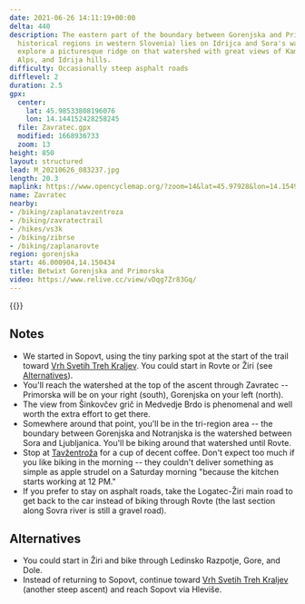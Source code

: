 ```yaml
---
date: 2021-06-26 14:11:19+00:00
delta: 440
description: The eastern part of the boundary between Gorenjska and Primorska (two
  historical regions in western Slovenia) lies on Idrijca and Sora's watershed. We'll
  explore a picturesque ridge on that watershed with great views of Kamnik Alps, Julian
  Alps, and Idrija hills.
difficulty: Occasionally steep asphalt roads
difflevel: 2
duration: 2.5
gpx:
  center:
    lat: 45.98533808196076
    lon: 14.144152428258245
  file: Zavratec.gpx
  modified: 1668936733
  zoom: 13
height: 850
layout: structured
lead: M_20210626_083237.jpg
length: 20.3
maplink: https://www.opencyclemap.org/?zoom=14&lat=45.97928&lon=14.15498&layers=B0000
name: Zavratec
nearby:
- /biking/zaplanatavzentroza
- /biking/zavratectrail
- /hikes/vs3k
- /biking/zibrse
- /biking/zaplanarovte
region: gorenjska
start: 46.000904,14.150434
title: Betwixt Gorenjska and Primorska
video: https://www.relive.cc/view/vDqg7Zr83Gq/
---
```

{{<hike-details description="yes">}}

## Notes

* We started in Sopovt, using the tiny parking spot at the start of the trail toward [Vrh Svetih Treh Kraljev](/en/hikes/vs3k/sopot/). You could start in Rovte or Žiri (see [Alternatives](#alternatives)).
* You'll reach the watershed at the top of the ascent through Zavratec -- Primorska will be on your right (south), Gorenjska on your left (north).
* The view from Šinkovčev grič in Medvedje Brdo is phenomenal and well worth the extra effort to get there.
* Somewhere around that point, you'll be in the tri-region area -- the boundary between Gorenjska and Notranjska is the watershed between Sora and Ljubljanica. You'll be biking around that watershed until Rovte.
* Stop at [Tavžentroža](../zaplanatavzentroza/) for a cup of decent coffee. Don't expect too much if you like biking in the morning -- they couldn't deliver something as simple as apple strudel on a Saturday morning "because the kitchen starts working at 12 PM."
* If you prefer to stay on asphalt roads, take the Logatec-Žiri main road to get back to the car instead of biking through Rovte (the last section along Sovra river is still a gravel road).

## Alternatives

* You could start in Žiri and bike through Ledinsko Razpotje, Gore, and Dole.
* Instead of returning to Sopovt, continue toward [Vrh Svetih Treh Kraljev](../../hiking/vs3k/) (another steep ascent) and reach Sopovt via Hleviše.
